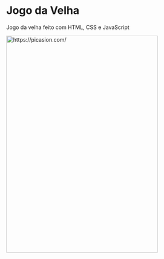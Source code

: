 # Jogo da Velha
Jogo da velha feito com HTML, CSS e JavaScript

<a href="https://picasion.com/"><img src="https://i.picasion.com/pic92/86b3b34bcb52189be6c5227cce7b239f.gif" width="400" height="575" border="0" alt="https://picasion.com/" /></a><br /><a href="https://picasion.com/"></a>
